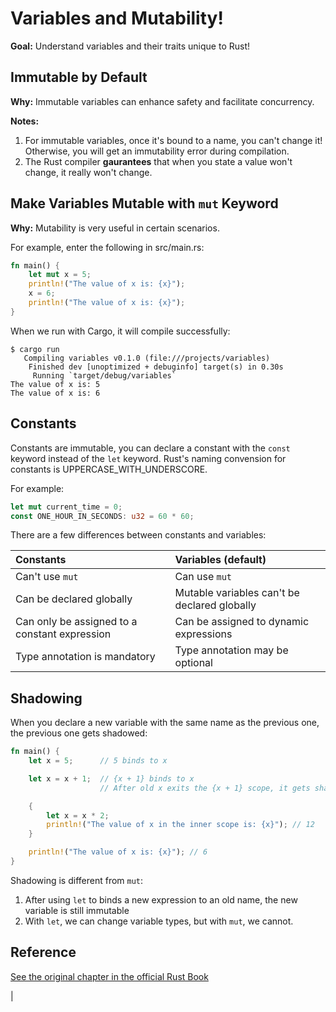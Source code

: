 # Variables and Mutability!

**Goal:** Understand variables and their traits unique to Rust!

## Immutable by Default

**Why:** Immutable variables can enhance safety and facilitate concurrency.

**Notes:**

1. For immutable variables, once it's bound to a name, you can't change it! Otherwise, you will get an immutability error during compilation.
2. The Rust compiler **gaurantees** that when you state a value won't change, it really won't change.

## Make Variables Mutable with `mut` Keyword

**Why:** Mutability is very useful in certain scenarios.

For example, enter the following in src/main.rs:
```rust
fn main() {
    let mut x = 5;
    println!("The value of x is: {x}");
    x = 6;
    println!("The value of x is: {x}");
}
```

When we run with Cargo, it will compile successfully:

```
$ cargo run
   Compiling variables v0.1.0 (file:///projects/variables)
    Finished dev [unoptimized + debuginfo] target(s) in 0.30s
     Running `target/debug/variables`
The value of x is: 5
The value of x is: 6
```

## Constants

Constants are immutable, you can declare a constant with the `const` keyword instead of the `let` keyword. Rust's naming convension for constants is UPPERCASE_WITH_UNDERSCORE.

For example:
```rust
let mut current_time = 0;
const ONE_HOUR_IN_SECONDS: u32 = 60 * 60;
```

There are a few differences between constants and variables:

| Constants       | Variables (default) |
|:----------------|:--------------------|
| Can't use `mut` | Can use `mut`       |
| Can be declared globally | Mutable variables can't be declared globally    |
| Can only be assigned to a constant expression | Can be assigned to dynamic expressions |
| Type annotation is mandatory | Type annotation may be optional |

## Shadowing

When you declare a new variable with the same name as the previous one, the previous one gets shadowed:

```rust
fn main() {
    let x = 5;      // 5 binds to x

    let x = x + 1;  // {x + 1} binds to x
                    // After old x exits the {x + 1} scope, it gets shadowed.

    {
        let x = x * 2;
        println!("The value of x in the inner scope is: {x}"); // 12
    }

    println!("The value of x is: {x}"); // 6
}
```

Shadowing is different from `mut`:

1. After using `let` to binds a new expression to an old name, the new variable is still immutable
2. With `let`, we can change variable types, but with `mut`, we cannot.

## Reference

[See the original chapter in the official Rust Book](https://doc.rust-lang.org/book/ch03-01-variables-and-mutability.html)



|
